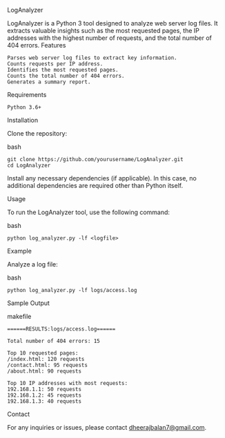 LogAnalyzer

LogAnalyzer is a Python 3 tool designed to analyze web server log files. It extracts valuable insights such as the most requested pages, the IP addresses with the highest number of requests, and the total number of 404 errors.
Features

    Parses web server log files to extract key information.
    Counts requests per IP address.
    Identifies the most requested pages.
    Counts the total number of 404 errors.
    Generates a summary report.

Requirements

    Python 3.6+

Installation

Clone the repository:

bash

    git clone https://github.com/yourusername/LogAnalyzer.git
    cd LogAnalyzer

Install any necessary dependencies (if applicable). In this case, no additional dependencies are required other than Python itself.

Usage

To run the LogAnalyzer tool, use the following command:

bash

    python log_analyzer.py -lf <logfile>

Example

Analyze a log file:

bash

    python log_analyzer.py -lf logs/access.log

Sample Output

makefile

    ======RESULTS:logs/access.log====== 

    Total number of 404 errors: 15

    Top 10 requested pages:
    /index.html: 120 requests
    /contact.html: 95 requests
    /about.html: 90 requests

    Top 10 IP addresses with most requests:
    192.168.1.1: 50 requests
    192.168.1.2: 45 requests
    192.168.1.3: 40 requests

Contact

For any inquiries or issues, please contact dheerajbalan7@gmail.com.
